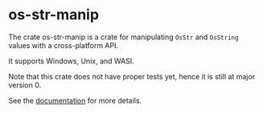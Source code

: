 # os-str-manip

The crate os-str-manip is a crate for manipulating `OsStr` and `OsString` values with a cross-platform API.

It supports Windows, Unix, and WASI.

Note that this crate does not have proper tests yet, hence it is still at major version 0.

See the [documentation](https://docs.rs/os-str-manip/0.0.3/os_str_manip/index.html) for more details.
